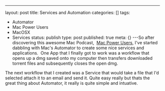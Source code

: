 ---
layout: post
title: Services and Automation
categories: []
tags:
- Automator
- Mac Power Users
- MacOSX
- Services
status: publish
type: post
published: true
meta: {}
---So after discovering this awesome Mac Podcast, 
[Mac Power Users](http://macpowerusers.com/), I've started dabbling with Mac's Automator to create some nice services and applications.  One App that I finally got to work was a workflow that opens up a dmg saved onto my computer then transfers downloaded torrent files and subsequently closes the open dmg.

The next workflow that I created was a Service that would take a file that I'd selected attach it to an email and send it.  Quite easy really but thats the great thing about Automator, it really is quite simple and intuative.
